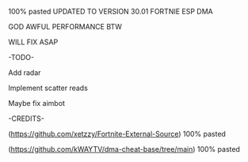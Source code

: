 
100% pasted UPDATED TO VERSION 30.01 FORTNIE ESP DMA

GOD AWFUL PERFORMANCE BTW

WILL FIX ASAP

-TODO-
  
  Add radar

  Implement scatter reads

  Maybe fix aimbot




-CREDITS-

  (https://github.com/xetzzy/Fortnite-External-Source) 100% pasted

  (https://github.com/kWAYTV/dma-cheat-base/tree/main) 100% pasted

